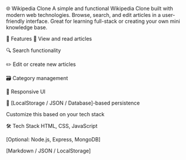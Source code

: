 🌐 Wikipedia Clone
A simple and functional Wikipedia Clone built with modern web technologies. Browse, search, and edit articles in a user-friendly interface. Great for learning full-stack or creating your own mini knowledge base.

🚀 Features
📝 View and read articles

🔍 Search functionality

✏️ Edit or create new articles

🗃️ Category management

📱 Responsive UI

💾 [LocalStorage / JSON / Database]-based persistence

Customize this based on your tech stack

🛠️ Tech Stack
HTML, CSS, JavaScript

[Optional: Node.js, Express, MongoDB]

[Markdown / JSON / LocalStorage]
